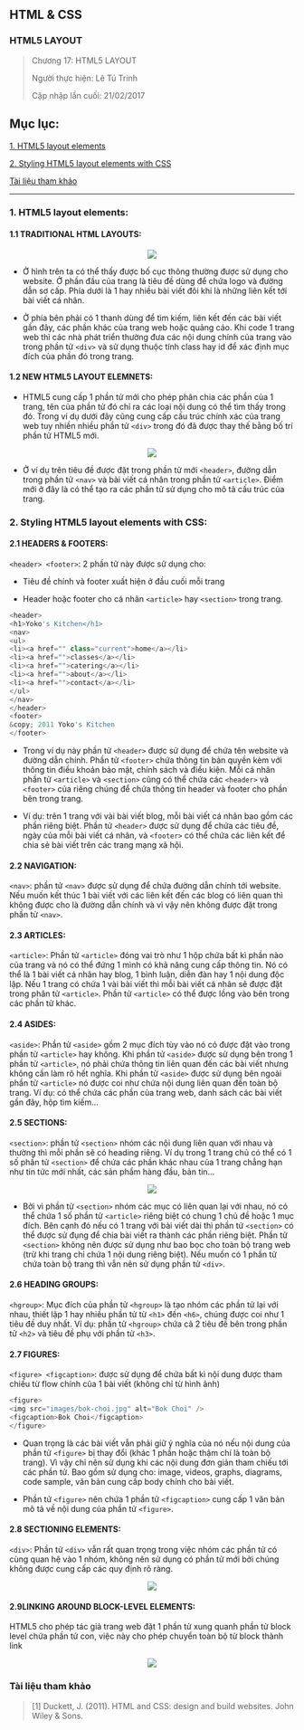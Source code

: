## HTML & CSS

### HTML5 LAYOUT

> Chương 17: HTML5 LAYOUT
>
> Người thực hiện: Lê Tú Trinh
>
> Cập nhập lần cuối: 21/02/2017

## Mục lục:

[1. HTML5 layout elements](#1)

[2. Styling HTML5 layout elements with CSS](#2)

[Tài liệu tham khảo](#3)

***
<a name="1"></a>
### 1. HTML5 layout elements:

#### 1.1 TRADITIONAL HTML LAYOUTS:

<p align="center"><img src="https://github.com/TrinhTu/web_developer/blob/master/Task22_Book_HTML_and_CSS_design_and_build_websites/Chapter17_HTML5%20Layout/1.png"/></p>

- Ở hình trên ta có thể thấy được bố cục thông thường được sử dụng cho website. Ở phần đầu của trang là tiêu đề dùng để chứa logo và đường dẫn sơ cấp. Phía dưới là 1 hay nhiều bài viết đôi khi là những liên kết tới bài viết cá nhân.

- Ở phía bên phải có 1 thanh dùng để tìm kiếm, liên kết đến các bài viết gần đây, các phần khác của trang web hoặc quảng cáo. Khi code 1 trang web thì các nhà phát triển thường đưa các nội dung chính của trang vào trong phần tử `<div>` và sử dụng thuộc tính class hay id để xác định mục đích của phần đó trong trang.

#### 1.2 NEW HTML5 LAYOUT ELEMNETS:

- HTML5 cung cấp 1 phần tử mới cho phép phân chia các phần của 1 trang, tên của phần tử đó chỉ ra các loại nội dung có thể tìm thấy trong đó. Trong ví dụ dưới đây cũng cung cấp cấu trúc chính xác của trang web tuy nhiền nhiều phần tử `<div>` trong đó đã được thay thế bằng bố trí phần tử HTML5 mới.

<p align="center"><img src="https://github.com/TrinhTu/web_developer/blob/master/Task22_Book_HTML_and_CSS_design_and_build_websites/Chapter17_HTML5%20Layout/2.png"/></p>

- Ở ví dụ trên tiêu đề được đặt trong phần tử mới `<header>`, đường dẫn trong phần tử `<nav>` và bài viết cá nhân trong phần tử `<article>`. Điểm mới ở đây là có thể tạo ra các phần tử sử dụng cho mô tả cấu trúc của trang.

<a name="2"></a>
### 2. Styling HTML5 layout elements with CSS:

#### 2.1 HEADERS & FOOTERS:

`<header> <footer>`: 2 phần tử này được sử dụng cho:

- Tiêu đề chính và footer xuất hiện ở đầu cuối mỗi trang

- Header hoặc footer cho cá nhân `<article>` hay `<section>` trong trang.

```javascript
<header>
<h1>Yoko's Kitchen</h1>
<nav>
<ul>
<li><a href="" class="current">home</a></li>
<li><a href="">classes</a></li>
<li><a href="">catering</a></li>
<li><a href="">about</a></li>
<li><a href="">contact</a></li>
</ul>
</nav>
</header>
<footer>
&copy; 2011 Yoko's Kitchen
</footer>
```

- Trong ví dụ này phần tử `<header>` được sử dụng để chứa tên website và đường dẫn chính. Phần tử `<footer>` chứa thông tin bản quyền kèm với thông tin điều khoản bảo mật, chính sách và điều kiện. Mỗi cá nhân phần tử `<article>` và `<section>` cũng có thể chứa các `<header>` và `<footer>` của riêng chúng để chứa thông tin header và footer cho phần bên trong trang.

- Ví dụ: trên 1 trang với vài bài viết blog, mỗi bài viết cá nhân bao gồm các phần riêng biệt. Phần tử `<header>` được sử dụng để chứa các tiêu đề, ngày của mỗi bài viết cá nhân, và `<footer>` có thể chứa các liên kết để chia sẻ bài viết trên các trang mạng xã hội.

#### 2.2 NAVIGATION:

`<nav>`: phần tử `<nav>` được sử dụng để chứa đường dẫn chính tới website. Nếu muốn kết thúc 1 bài viết với các liên kết đến các blog có liên quan thì không được cho là đường dẫn chính và vì vậy nên không được đặt trong phần tử `<nav>`.

#### 2.3 ARTICLES:

`<article>`: Phần tử `<article>` đóng vai trò như 1 hộp chứa bất kì phần nào của trang và nó có thể đứng 1 mình có khả năng cung cấp thông tin. Nó có thể là 1 bài viết cá nhân hay blog, 1 bình luận, diễn đàn hay 1 nội dung độc lập. Nếu 1 trang có chứa 1 vài bài viết thì mỗi bài viết cá nhân sẽ được đặt trong phân tử `<article>`. Phần tử `<article>` có thể được lồng vào bên trong các phần tử khác.

#### 2.4 ASIDES:

`<aside>`: Phần tử `<aside>` gồm 2 mục đích tùy vào nó có được đặt vào trong phần tử `<article>` hay không. Khi phần tử `<aside>` được sử dụng bên trong 1 phần tử `<article>`, nó phải chứa thông tin liên quan đến các bài viết nhưng không cần làm rõ hết nghĩa. Khi phần tử `<aside>` được sử dụng bên ngoài phần tử `<article>` nó được coi như chứa nội dung liên quan đến toàn bộ trang. Ví dụ: có thể chứa các phần của trang web, danh sách các bài viết gần đây, hộp tìm kiếm... 

#### 2.5 SECTIONS:

`<section>`: phần tử `<section>` nhóm các nội dung liên quan với nhau và thường thì mỗi phần sẽ có heading riêng. Ví dụ trong 1 trang chủ có thể có 1 số phần tử `<section>` để chứa các phần khác nhau của 1 trang chẳng hạn như tin tức mới nhất, các sản phẩm hàng đầu, bản tin...

<p align="center"><img src="https://github.com/TrinhTu/web_developer/blob/master/Task22_Book_HTML_and_CSS_design_and_build_websites/Chapter17_HTML5%20Layout/3.png"/></p>

- Bởi vì phần tử `<section>` nhóm các mục có liên quan lại với nhau, nó có thể chứa 1 số phần tử `<article>` riêng biệt có chung 1 chủ đề hoặc 1 mục đích. Bên cạnh đó nếu có 1 trang với bài viết dài thì phần tử `<section>` có thể được sử đụng để chia bài viết ra thành các phần riêng biệt. Phần tử `<section>` không nên được sử dụng như bao bọc cho toàn bộ trang web (trừ khi trang chỉ chứa 1 nội dung riêng biệt). Nếu muốn có 1 phần tử chứa toàn bộ trang thì vẫn nên sử dụng phần tử `<div>`.

#### 2.6 HEADING GROUPS:

`<hgroup>`: Mục đích của phần tử `<hgroup>` là tạo nhóm các phần tử lại với nhau, thiết lập 1 hay nhiều phần tử từ `<h1>` đến `<h6>`, chúng được coi như 1 tiêu đề duy nhất. Ví dụ: phần tử `<hgroup>` chứa cả 2 tiêu đề bên trong phần tử `<h2>` và tiêu đề phụ với phần tử `<h3>`. 

#### 2.7 FIGURES:

`<figure> <figcaption>`: được sử dụng để chứa bất kì nội dung được tham chiếu từ flow chính của 1 bài viết (không chỉ từ hình ảnh)

```javascript
<figure>
<img src="images/bok-choi.jpg" alt="Bok Choi" />
<figcaption>Bok Choi</figcaption>
</figure>
```

- Quan trọng là các bài viết vẫn phải giữ ý nghĩa của nó nếu nội dung của phần tử `<figure>` bị thay đổi (khác 1 phần hoặc thậm chí là toàn bộ trang). Vì vậy chỉ nên sử dụng khi các nội dung đơn giản tham chiếu tới các phần tử. Bao gồm sử dụng cho: image, videos, graphs, diagrams, code sample, văn bản cung cấp body chính cho bài viết.

- Phần tử `<figure>` nên chứa 1 phần tử `<figcaption>` cung cấp 1 văn bản mô tả về nội dung của phần tử `<figure>`. 

#### 2.8 SECTIONING ELEMENTS:

`<div>`: Phần tử `<div>` vẫn rất quan trọng trong việc nhóm các phần tử có cùng quan hệ vào 1 nhóm, không nên sử dụng có phần tử mới bởi chúng không được cung cấp các quy định rõ ràng.

<p align="center"><img src="https://github.com/TrinhTu/web_developer/blob/master/Task22_Book_HTML_and_CSS_design_and_build_websites/Chapter17_HTML5%20Layout/4.png"/></p>

#### 2.9LINKING AROUND BLOCK-LEVEL ELEMENTS:

HTML5 cho phép tác giả trang web đặt 1 phần tử xung quanh phần tử block level chứa phần tử con, việc này cho phép chuyển toàn bộ từ block thành link

<p align="center"><img src="https://github.com/TrinhTu/web_developer/blob/master/Task22_Book_HTML_and_CSS_design_and_build_websites/Chapter17_HTML5%20Layout/5.png"/></p>

<a name="3"></a>
### Tài liệu tham khảo

> [1] Duckett, J. (2011). HTML and CSS: design and build websites. John Wiley & Sons. 

